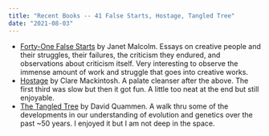 ```yaml
---
title: "Recent Books -- 41 False Starts, Hostage, Tangled Tree"
date: "2021-08-03"
---
```


- [Forty-One False Starts](https://www.goodreads.com/book/show/16059462-forty-one-false-starts) by Janet Malcolm. Essays on creative people and their struggles, their failures, the criticism they endured, and observations about criticism itself. Very interesting to observe the immense amount of work and struggle that goes into creative works.
- [Hostage](https://www.goodreads.com/book/show/56628286-hostage) by Clare Mackintosh. A palate cleanser after the above. The first third was slow but then it got fun. A little too neat at the end but still enjoyable.
- [The Tangled Tree](https://www.goodreads.com/book/show/36373639-the-tangled-tree) by David Quammen. A walk thru some of the developments in our understanding of evolution and genetics over the past ~50 years. I enjoyed it but I am not deep in the space.
